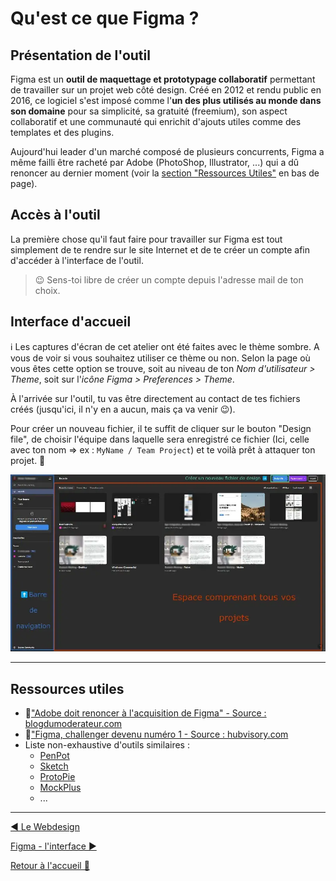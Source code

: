 # Qu'est ce que Figma ?

## Présentation de l'outil

Figma est un **outil de maquettage et prototypage collaboratif** permettant de travailler sur un projet web côté design. Créé en 2012 et rendu public en 2016, ce logiciel s'est imposé comme l'**un des plus utilisés au monde dans son domaine** pour sa simplicité, sa gratuité (freemium), son aspect collaboratif et une communauté qui enrichit d'ajouts utiles comme des templates et des plugins.

Aujourd'hui leader d'un marché composé de plusieurs concurrents, Figma a même failli être racheté par Adobe (PhotoShop, Illustrator, ...) qui a dû renoncer au dernier moment (voir la [section "Ressources Utiles"](#ressources-utiles) en bas de page).

## Accès à l'outil

La première chose qu'il faut faire pour travailler sur Figma est tout simplement de te rendre sur le site Internet et de te créer un compte afin d'accéder à l'interface de l'outil.

> 😉 Sens-toi libre de créer un compte depuis l'adresse mail de ton choix.

## Interface d'accueil

:information_source: Les captures d'écran de cet atelier ont été faites avec le thème sombre. A vous de voir si vous souhaitez utiliser ce thème ou non. Selon la page où vous êtes cette option se trouve, soit au niveau de ton *Nom d'utilisateur > Theme*, soit sur l'*icône Figma > Preferences > Theme*.

À l'arrivée sur l'outil, tu vas être directement au contact de tes fichiers créés (jusqu'ici, il n'y en a aucun, mais ça va venir 😉).

Pour créer un nouveau fichier, il te suffit de cliquer sur le bouton "Design file", de choisir l'équipe dans laquelle sera enregistré ce fichier (Ici, celle avec ton nom => ex : `MyName / Team Project`) et te voilà prêt à attaquer ton projet. 💪

<p align="center">
    <img src="../assets/02-figma-intro/figma-interface-accueil.webp"/>
</p>

---

## Ressources utiles

- 📄["Adobe doit renoncer à l'acquisition de Figma" - Source : blogdumoderateur.com](https://www.blogdumoderateur.com/adobe-renoncer-acquisition-figma/)
- 📄["Figma, challenger devenu numéro 1 - Source : hubvisory.com](https://www.hubvisory.com/fr/blog/figma-challenger-devenu-numero-ndeg1-comment-ont-ils-fait)
- Liste non-exhaustive d'outils similaires :
  - [PenPot](https://penpot.app/)
  - [Sketch](https://www.sketch.com/)
  - [ProtoPie](https://www.protopie.io/)
  - [MockPlus](https://www.mockplus.com/)
  - ...

---

[◀️ Le Webdesign](./01-webdesign.md)

[Figma - l'interface ▶️](./03-figma-interface.md)

[Retour à l'accueil 📍](../README.md)
